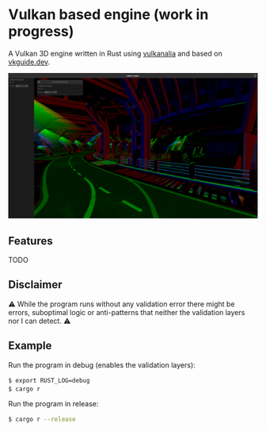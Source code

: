 # Vulkan based engine (work in progress)

A Vulkan 3D engine written in Rust using [vulkanalia](https://github.com/KyleMayes/vulkanalia) and based on [vkguide.dev](https://vkguide.dev/).

![vulkan-engine](https://github.com/guimauveb/vulkan-engine/blob/master/screenshot.png?raw=true)

## Features 
TODO

## Disclaimer
⚠️  While the program runs without any validation error there might be errors, suboptimal logic or anti-patterns that neither the validation layers nor I can detect. ⚠️

## Example

Run the program in debug (enables the validation layers):

```bash
$ export RUST_LOG=debug
$ cargo r
```

Run the program in release:

```bash
$ cargo r --release
```

